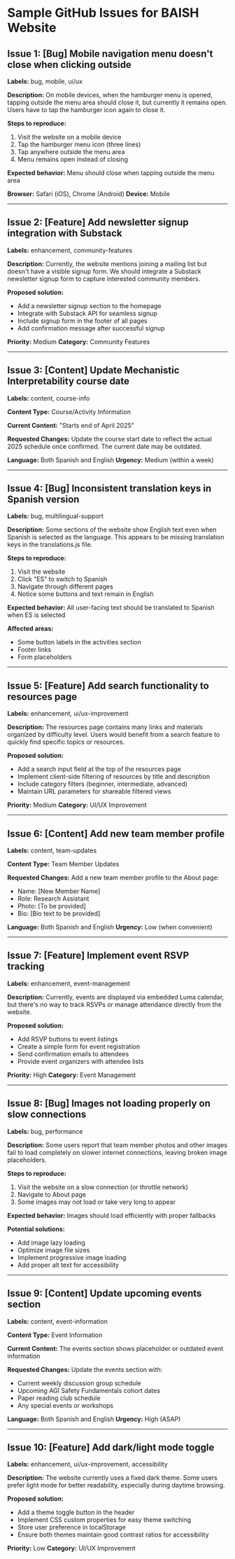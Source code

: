 # Sample GitHub Issues for BAISH Website

## Issue 1: [Bug] Mobile navigation menu doesn't close when clicking outside

**Labels:** bug, mobile, ui/ux

**Description:**
On mobile devices, when the hamburger menu is opened, tapping outside the menu area should close it, but currently it remains open. Users have to tap the hamburger icon again to close it.

**Steps to reproduce:**
1. Visit the website on a mobile device
2. Tap the hamburger menu icon (three lines)
3. Tap anywhere outside the menu area
4. Menu remains open instead of closing

**Expected behavior:** Menu should close when tapping outside the menu area

**Browser:** Safari (iOS), Chrome (Android)
**Device:** Mobile

---

## Issue 2: [Feature] Add newsletter signup integration with Substack

**Labels:** enhancement, community-features

**Description:**
Currently, the website mentions joining a mailing list but doesn't have a visible signup form. We should integrate a Substack newsletter signup form to capture interested community members.

**Proposed solution:**
- Add a newsletter signup section to the homepage
- Integrate with Substack API for seamless signup
- Include signup form in the footer of all pages
- Add confirmation message after successful signup

**Priority:** Medium
**Category:** Community Features

---

## Issue 3: [Content] Update Mechanistic Interpretability course date

**Labels:** content, course-info

**Content Type:** Course/Activity Information

**Current Content:** "Starts end of April 2025"

**Requested Changes:** Update the course start date to reflect the actual 2025 schedule once confirmed. The current date may be outdated.

**Language:** Both Spanish and English
**Urgency:** Medium (within a week)

---

## Issue 4: [Bug] Inconsistent translation keys in Spanish version

**Labels:** bug, multilingual-support

**Description:**
Some sections of the website show English text even when Spanish is selected as the language. This appears to be missing translation keys in the translations.js file.

**Steps to reproduce:**
1. Visit the website
2. Click "ES" to switch to Spanish
3. Navigate through different pages
4. Notice some buttons and text remain in English

**Expected behavior:** All user-facing text should be translated to Spanish when ES is selected

**Affected areas:**
- Some button labels in the activities section
- Footer links
- Form placeholders

---

## Issue 5: [Feature] Add search functionality to resources page

**Labels:** enhancement, ui/ux-improvement

**Description:**
The resources page contains many links and materials organized by difficulty level. Users would benefit from a search feature to quickly find specific topics or resources.

**Proposed solution:**
- Add a search input field at the top of the resources page
- Implement client-side filtering of resources by title and description
- Include category filters (beginner, intermediate, advanced)
- Maintain URL parameters for shareable filtered views

**Priority:** Medium
**Category:** UI/UX Improvement

---

## Issue 6: [Content] Add new team member profile

**Labels:** content, team-updates

**Content Type:** Team Member Updates

**Requested Changes:**
Add a new team member profile to the About page:
- Name: [New Member Name]
- Role: Research Assistant
- Photo: [To be provided]
- Bio: [Bio text to be provided]

**Language:** Both Spanish and English
**Urgency:** Low (when convenient)

---

## Issue 7: [Feature] Implement event RSVP tracking

**Labels:** enhancement, event-management

**Description:**
Currently, events are displayed via embedded Luma calendar, but there's no way to track RSVPs or manage attendance directly from the website.

**Proposed solution:**
- Add RSVP buttons to event listings
- Create a simple form for event registration
- Send confirmation emails to attendees
- Provide event organizers with attendee lists

**Priority:** High
**Category:** Event Management

---

## Issue 8: [Bug] Images not loading properly on slow connections

**Labels:** bug, performance

**Description:**
Some users report that team member photos and other images fail to load completely on slower internet connections, leaving broken image placeholders.

**Steps to reproduce:**
1. Visit the website on a slow connection (or throttle network)
2. Navigate to About page
3. Some images may not load or take very long to appear

**Expected behavior:** Images should load efficiently with proper fallbacks

**Potential solutions:**
- Add image lazy loading
- Optimize image file sizes
- Implement progressive image loading
- Add proper alt text for accessibility

---

## Issue 9: [Content] Update upcoming events section

**Labels:** content, event-information

**Content Type:** Event Information

**Current Content:** The events section shows placeholder or outdated event information

**Requested Changes:**
Update the events section with:
- Current weekly discussion group schedule
- Upcoming AGI Safety Fundamentals cohort dates
- Paper reading club schedule
- Any special events or workshops

**Language:** Both Spanish and English
**Urgency:** High (ASAP)

---

## Issue 10: [Feature] Add dark/light mode toggle

**Labels:** enhancement, ui/ux-improvement, accessibility

**Description:**
The website currently uses a fixed dark theme. Some users prefer light mode for better readability, especially during daytime browsing.

**Proposed solution:**
- Add a theme toggle button in the header
- Implement CSS custom properties for easy theme switching
- Store user preference in localStorage
- Ensure both themes maintain good contrast ratios for accessibility

**Priority:** Low
**Category:** UI/UX Improvement
